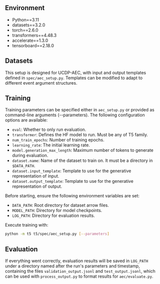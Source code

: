 ## Environment
- Python==3.11
- datasets==3.2.0
- torch==2.6.0
- transformers==4.48.3
- accelerate==1.3.0
- tensorboard==2.18.0

## Datasets

This setup is designed for UCDP-AEC, with input and output templates defined in `spec/aec_setup.py`. Templates can be modified to adapt to different event argument structures.

## Training

Training parameters can be specified either in `aec_setup.py` or provided as command-line arguments (--parameters). The following configuration options are available:
- `eval`: Whether to only run evaluation.
- `transformer`: Defines the HF model to run. Must be any of T5 family.
- `num_train_epochs`: Number of training epochs.
- `learning_rate`: The initial learning rate.
- `model.generation_max_length`: Maximum number of tokens to generate during evaluation.
- `dataset.name`: Name of the dataset to train on. It must be a directory in `$DATA_PATH`.
- `dataset.input_template`: Template to use for the generative representation of input.
- `dataset.output_template`: Template to use for the generative representation of output.

Before starting, ensure the following environment variables are set:
- `DATA_PATH`: Root directory for dataset arrow files.
- `MODEL_PATH`: Directory for model checkpoints.
- `LOG_PATH`: Directory for evaluation results.

Execute training with:
```sh
python -m t5 t5/spec/aec_setup.py [--parameters]
```

## Evaluation

If everything went correctly, evaluation results will be saved in `LOG_PATH` under a directory named after the run's parameters and timestamp, containing the files `validation_output.jsonl` and `test_output.jsonl`, which can be used with `process_output.py` to format results for `aec/evaluate.py`.
